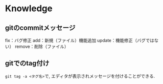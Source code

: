 # Knowledge

## gitのcommitメッセージ
fix：バグ修正
add：新規（ファイル）機能追加
update：機能修正（バグではない）
remove：削除（ファイル）

## gitでのtag付け
`git tag -a <タグ名>`で, エディタが表示されメッセージを付けることができる.
